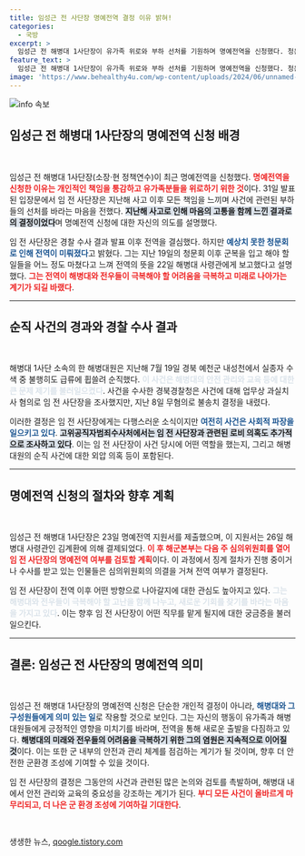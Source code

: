 ```yaml
---
title: 임성근 전 사단장 명예전역 결정 이유 밝혀!
categories:
  - 국방
excerpt: >
  임성근 전 해병대 1사단장이 유가족 위로와 부하 선처를 기원하며 명예전역을 신청했다. 청문회 이후 전역 결심을 밝혔고, 심의위 검토가 예정되어 있어 그의 향후 행보에 이목이 집중된다.
feature_text: >
  임성근 전 해병대 1사단장이 유가족 위로와 부하 선처를 기원하며 명예전역을 신청했다. 청문회 이후 전역 결심을 밝혔고, 심의위 검토가 예정되어 있어 그의 향후 행보에 이목이 집중된다.
image: 'https://www.behealthy4u.com/wp-content/uploads/2024/06/unnamed-file.png'
---
```


<p><img src="https://www.behealthy4u.com/wp-content/uploads/2024/06/unnamed-file.png" alt="info 속보" /></p>

<h2 data-ke-size="size26">임성근 전 해병대 1사단장의 명예전역 신청 배경</h2>

<p data-ke-size="size16">&nbsp;</p>

<p>임성근 전 해병대 1사단장(소장·현 정책연수)이 최근 명예전역을 신청했다. <b><span style="color: #ee2323;">명예전역을 신청한 이유는 개인적인 책임을 통감하고 유가족분들을 위로하기 위한 것</span></b>이다. 31일 발표된 입장문에서 임 전 사단장은 지난해 사고 이후 모든 책임을 느끼며 사건에 관련된 부하들의 선처를 바라는 마음을 전했다. <b><span style="background-color: #21538527;">지난해 사고로 인해 마음의 고통을 함께 느낀 결과로의 결정이었다</span></b>며 명예전역 신청에 대한 자신의 의도를 설명했다.</p>

<p>임 전 사단장은 경찰 수사 결과 발표 이후 전역을 결심했다. 하지만 <b><span style="color: #1a5490;">예상치 못한 청문회로 인해 전역이 미뤄졌다</span></b>고 밝혔다. 그는 지난 19일의 청문회 이후 군복을 입고 해야 할 일들을 어느 정도 마쳤다고 느껴 전역의 뜻을 22일 해병대 사령관에게 보고했다고 설명했다. <b><span style="color: #ee2323;">그는 전역이 해병대와 전우들이 극복해야 할 어려움을 극복하고 미래로 나아가는 계기가 되길 바랬다</span></b>.</p>

<hr>

<h2 data-ke-size="size26">순직 사건의 경과와 경찰 수사 결과</h2>

<p data-ke-size="size16">&nbsp;</p>

<p>해병대 1사단 소속의 한 해병대원은 지난해 7월 19일 경북 예천군 내성천에서 실종자 수색 중 불행히도 급류에 휩쓸려 순직했다. <b><span style="color: #21538527;">이 사건은 해병대의 안전 관리와 교육 등에 대한 큰 문제 제기를 불러일으켰다</span></b>. 사건을 수사한 경북경찰청은 사건에 대해 업무상 과실치사 혐의로 임 전 사단장을 조사했지만, 지난 8일 무혐의로 불송치 결정을 내렸다.</p>

<p>이러한 결정은 임 전 사단장에게는 다행스러운 소식이지만 <b><span style="color: #1a5490;">여전히 사건은 사회적 파장을 일으키고 있다</span></b>. <b><span style="background-color: #21538527;">고위공직자범죄수사처에서는 임 전 사단장과 관련된 로비 의혹도 추가적으로 조사하고 있다</span></b>. 이는 임 전 사단장이 사건 당시에 어떤 역할을 했는지, 그리고 해병대원의 순직 사건에 대한 외압 의혹 등이 포함된다.</p>

<hr>

<h2 data-ke-size="size26">명예전역 신청의 절차와 향후 계획</h2>

<p data-ke-size="size16">&nbsp;</p>

<p>임성근 전 해병대 1사단장은 23일 명예전역 지원서를 제출했으며, 이 지원서는 26일 해병대 사령관인 김계환에 의해 결제되었다. <b><span style="color: #ee2323;">이 후 해군본부는 다음 주 심의위원회를 열어 임 전 사단장의 명예전역 여부를 검토할 계획</span></b>이다. 이 과정에서 징계 절차가 진행 중이거나 수사를 받고 있는 인물들은 심의위원회의 의결을 거쳐 전역 여부가 결정된다.</p>

<p>임 전 사단장이 전역 이후 어떤 방향으로 나아갈지에 대한 관심도 높아지고 있다. <b><span style="color: #21538527;">그는 해병대와 전우들이 극복해야 할 고난을 함께 나누고, 새로운 기회를 찾기를 바라는 마음을 가지고 있다</span></b>. 이는 향후 임 전 사단장이 어떤 직무를 맡게 될지에 대한 궁금증을 불러일으킨다.</p>

<hr>

<h2 data-ke-size="size26">결론: 임성근 전 사단장의 명예전역 의미</h2>

<p data-ke-size="size16">&nbsp;</p>

<p>임성근 전 해병대 1사단장의 명예전역 신청은 단순한 개인적 결정이 아니라, <b><span style="color: #1a5490;">해병대와 그 구성원들에게 의미 있는 일</span></b>로 작용할 것으로 보인다. 그는 자신의 행동이 유가족과 해병대원들에게 긍정적인 영향을 미치기를 바라며, 전역을 통해 새로운 출발을 다짐하고 있다. <b><span style="background-color: #21538527;">해병대의 미래와 전우들의 어려움을 극복하기 위한 그의 염원은 지속적으로 이어질 것</span></b>이다. 이는 또한 군 내부의 안전과 관리 체계를 점검하는 계기가 될 것이며, 향후 더 안전한 군환경 조성에 기여할 수 있을 것이다. </p>

<p>임 전 사단장의 결정은 그동안의 사건과 관련된 많은 논의와 검토를 촉발하며, 해병대 내에서 안전 관리와 교육의 중요성을 강조하는 계기가 된다. <b><span style="color: #ee2323;">부디 모든 사건이 올바르게 마무리되고, 더 나은 군 환경 조성에 기여하길 기대한다</span></b>. </p>

<p data-ke-size="size16">&nbsp;</p>
생생한 뉴스, <a href="https://qoogle.tistory.com" rel="dofollow">qoogle.tistory.com</a>


